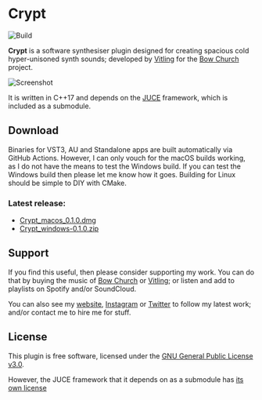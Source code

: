 
# Crypt
![Build](https://github.com/DavW/crypt/workflows/Build/badge.svg)

**Crypt** is a software synthesiser plugin designed for creating spacious cold hyper-unisoned
synth sounds; developed by [Vitling](https://www.vitling.xyz) for the [Bow Church](http://bowchurch.bandcamp.com/) project.

![Screenshot](https://github.com/DavW/crypt/blob/main/screenshot.jpg?raw=true)

It is written in C++17 and depends on the [JUCE](https://github.com/juce-framework/JUCE) framework, which is
included as a submodule.

## Download

Binaries for VST3, AU and Standalone apps are built automatically via GitHub Actions. However, I can only vouch for the macOS builds working, as I do not have the
means to test the Windows build. If you can test the Windows build then please let me know how it goes. Building for
Linux should be simple to DIY with CMake.

### Latest release:
* [Crypt_macos_0.1.0.dmg](https://github.com/DavW/crypt/releases/download/v0.1.0/Crypt_macos_0.1.0.dmg)
* [Crypt_windows-0.1.0.zip](https://github.com/DavW/crypt/releases/download/v0.1.0/Crypt_windows-0.1.0.zip)

## Support

If you find this useful, then please consider supporting my work. You can do that by buying the music of [Bow Church](https://bowchurch.bandcamp.com)
or [Vitling](https://vitling.bandcamp.com); or listen and add to playlists on Spotify and/or SoundCloud.

You can also see my [website](https://www.vitling.xyz), [Instagram](https://instagram.com/vvitling) or [Twitter](https://twitter.com/vvitling) to follow
my latest work; and/or contact me to hire me for stuff.

## License

This plugin is free software, licensed under the [GNU General Public License v3.0](https://www.gnu.org/licenses/gpl-3.0.html). 

However, the JUCE framework that it depends on as a submodule has [its own license](https://github.com/juce-framework/JUCE/blob/master/LICENSE.md)